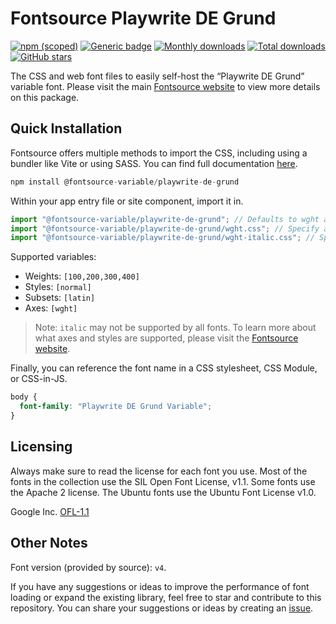 # Fontsource Playwrite DE Grund

[![npm (scoped)](https://img.shields.io/npm/v/@fontsource-variable/playwrite-de-grund?color=brightgreen)](https://www.npmjs.com/package/@fontsource-variable/playwrite-de-grund) [![Generic badge](https://img.shields.io/badge/fontsource-passing-brightgreen)](https://github.com/fontsource/fontsource) [![Monthly downloads](https://badgen.net/npm/dm/@fontsource-variable/playwrite-de-grund)](https://github.com/fontsource/fontsource) [![Total downloads](https://badgen.net/npm/dt/@fontsource-variable/playwrite-de-grund)](https://github.com/fontsource/fontsource) [![GitHub stars](https://img.shields.io/github/stars/fontsource/fontsource.svg?style=social&label=Star)](https://github.com/fontsource/fontsource/stargazers)

The CSS and web font files to easily self-host the “Playwrite DE Grund” variable font. Please visit the main [Fontsource website](https://fontsource.org/fonts/playwrite-de-grund) to view more details on this package.

## Quick Installation

Fontsource offers multiple methods to import the CSS, including using a bundler like Vite or using SASS. You can find full documentation [here](https://fontsource.org/docs/getting-started/introduction).

```javascript
npm install @fontsource-variable/playwrite-de-grund
```

Within your app entry file or site component, import it in.

```javascript
import "@fontsource-variable/playwrite-de-grund"; // Defaults to wght axis
import "@fontsource-variable/playwrite-de-grund/wght.css"; // Specify axis
import "@fontsource-variable/playwrite-de-grund/wght-italic.css"; // Specify axis and style
```

Supported variables:
- Weights: `[100,200,300,400]`
- Styles: `[normal]`
- Subsets: `[latin]`
- Axes: `[wght]`

> Note: `italic` may not be supported by all fonts. To learn more about what axes and styles are supported, please visit the [Fontsource website](https://fontsource.org/fonts/playwrite-de-grund).

Finally, you can reference the font name in a CSS stylesheet, CSS Module, or CSS-in-JS.

```css
body {
  font-family: "Playwrite DE Grund Variable";
}
```

## Licensing
Always make sure to read the license for each font you use. Most of the fonts in the collection use the SIL Open Font License, v1.1. Some fonts use the Apache 2 license. The Ubuntu fonts use the Ubuntu Font License v1.0.

Google Inc.
[OFL-1.1](http://scripts.sil.org/OFL)

## Other Notes
Font version (provided by source): `v4`.

If you have any suggestions or ideas to improve the performance of font loading or expand the existing library, feel free to star and contribute to this repository. You can share your suggestions or ideas by creating an [issue](https://github.com/fontsource/fontsource/issues).
